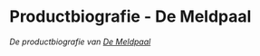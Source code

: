 # Productbiografie - De Meldpaal
_De productbiografie van [De Meldpaal](https://github.com/roobinh/meesterproef-1819)_